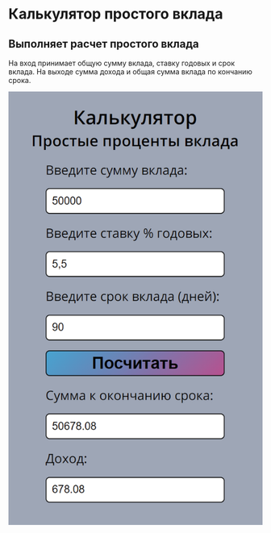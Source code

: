 # Калькулятор простого вклада

## Выполняет расчет простого вклада
На вход принимает общую сумму вклада, ставку годовых и срок вклада.
На выходе сумма дохода и общая сумма вклада по кончанию срока.

![calc-logo](src/calc-simple-01.PNG)
